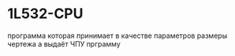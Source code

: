 # 1L532-CPU
программа которая принимает в качестве параметров размеры чертежа а выдаёт ЧПУ прграмму 
